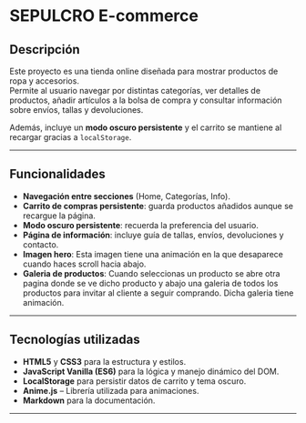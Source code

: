 # SEPULCRO E-commerce

## Descripción
Este proyecto es una tienda online diseñada para mostrar productos de ropa y accesorios.  
Permite al usuario navegar por distintas categorías, ver detalles de productos, añadir artículos a la bolsa de compra y consultar información sobre envíos, tallas y devoluciones.  

Además, incluye un **modo oscuro persistente** y el carrito se mantiene al recargar gracias a `localStorage`.

---

## Funcionalidades
- **Navegación entre secciones** (Home, Categorías, Info).
- **Carrito de compras persistente**: guarda productos añadidos aunque se recargue la página.
- **Modo oscuro persistente**: recuerda la preferencia del usuario.
- **Página de información**: incluye guía de tallas, envíos, devoluciones y contacto.
- **Imagen hero**: Esta imagen tiene una animación en la que desaparece cuando haces scroll hacia abajo.
- **Galeria de productos**: Cuando seleccionas un producto se abre otra pagina donde se ve dicho producto y abajo una galeria de todos los productos para invitar al cliente a seguir comprando. Dicha galeria tiene animación.

---

## Tecnologías utilizadas
- **HTML5** y **CSS3** para la estructura y estilos.
- **JavaScript Vanilla (ES6)** para la lógica y manejo dinámico del DOM.
- **LocalStorage** para persistir datos de carrito y tema oscuro.
- **Anime.js** – Librería utilizada para animaciones.
- **Markdown** para la documentación.

---

